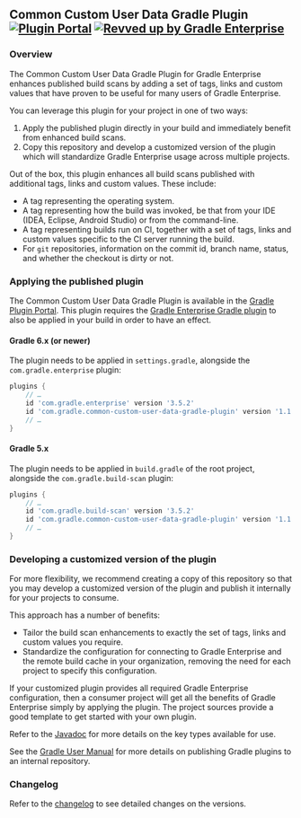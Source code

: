 ## Common Custom User Data Gradle Plugin [![Plugin Portal](https://img.shields.io/maven-metadata/v?metadataUrl=https://plugins.gradle.org/m2/com/gradle/common-custom-user-data-gradle-plugin/maven-metadata.xml&label=Plugin%20Portal)](https://plugins.gradle.org/plugin/com.gradle.common-custom-user-data-gradle-plugin) [![Revved up by Gradle Enterprise](https://img.shields.io/badge/Revved%20up%20by-Gradle%20Enterprise-06A0CE?logo=Gradle&labelColor=02303A)](https://ge.gradle.org/scans)

### Overview

The Common Custom User Data Gradle Plugin for Gradle Enterprise enhances published build scans
by adding a set of tags, links and custom values that have proven to be useful for many users of Gradle Enterprise.

You can leverage this plugin for your project in one of two ways:
1. Apply the published plugin directly in your build and immediately benefit from enhanced build scans.
2. Copy this repository and develop a customized version of the plugin which will standardize Gradle Enterprise usage across multiple projects.

Out of the box, this plugin enhances all build scans published with additional tags, links and custom values. These include:
- A tag representing the operating system.
- A tag representing how the build was invoked, be that from your IDE (IDEA, Eclipse, Android Studio) or from the command-line.
- A tag representing builds run on CI, together with a set of tags, links and custom values specific to the CI server running the build.
- For `git` repositories, information on the commit id, branch name, status, and whether the checkout is dirty or not.

### Applying the published plugin

The Common Custom User Data Gradle Plugin is available in the [Gradle Plugin Portal](https://plugins.gradle.org/plugin/com.gradle.common-custom-user-data-gradle-plugin). This plugin
requires the [Gradle Enterprise Gradle plugin](https://plugins.gradle.org/plugin/com.gradle.enterprise) to also be applied in your build in order to have an effect.

#### Gradle 6.x (or newer)

The plugin needs to be applied in `settings.gradle`, alongside the `com.gradle.enterprise` plugin:

```groovy
plugins {
    // …
    id 'com.gradle.enterprise' version '3.5.2'
    id 'com.gradle.common-custom-user-data-gradle-plugin' version '1.1.2'
    // …
}
```

#### Gradle 5.x

The plugin needs to be applied in `build.gradle` of the root project, alongside the `com.gradle.build-scan` plugin:

```groovy
plugins {
    // …
    id 'com.gradle.build-scan' version '3.5.2'
    id 'com.gradle.common-custom-user-data-gradle-plugin' version '1.1.2'
    // …
}
```

### Developing a customized version of the plugin

For more flexibility, we recommend creating a copy of this repository so that you may develop a customized version of the plugin and publish it internally for your projects to consume.

This approach has a number of benefits:
- Tailor the build scan enhancements to exactly the set of tags, links and custom values you require.
- Standardize the configuration for connecting to Gradle Enterprise and the remote build cache in your organization, removing the need for each project to specify this configuration.

If your customized plugin provides all required Gradle Enterprise configuration, then a consumer project will get all the benefits of Gradle Enterprise simply by applying the plugin. The
project sources provide a good template to get started with your own plugin.

Refer to the [Javadoc](https://docs.gradle.com/enterprise/gradle-plugin/api/) for more details on the key types available for use.

See the [Gradle User Manual](https://docs.gradle.org/current/userguide/publishing_gradle_plugins.html#custom-plugin-repositories) for more details on publishing Gradle plugins to an internal repository.

### Changelog

Refer to the [changelog](https://github.com/gradle/gradle-enterprise-build-config-samples/blob/master/common-custom-user-data-gradle-plugin/CHANGELOG.md) to see detailed changes on the versions.
